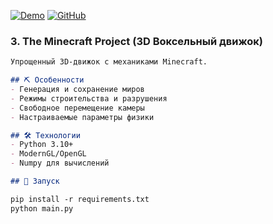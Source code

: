 [![Demo](https://img.shields.io/badge/Try_Demo-green?style=for-the-badge)](https://github.com/DIBERLOG/the-minecraft-project/releases)
[![GitHub](https://img.shields.io/badge/View_Code-black?style=for-the-badge)](https://github.com/DIBERLOG/the-minecraft-project)
### 3. The Minecraft Project (3D Воксельный движок)
```markdown
Упрощенный 3D-движок с механиками Minecraft.

## ⛏️ Особенности
- Генерация и сохранение миров
- Режимы строительства и разрушения
- Свободное перемещение камеры
- Настраиваемые параметры физики

## 🛠 Технологии
- Python 3.10+
- ModernGL/OpenGL
- Numpy для вычислений

## 🚀 Запуск

pip install -r requirements.txt
python main.py

